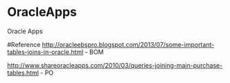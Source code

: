 # OracleApps
Oracle Apps

#Reference
http://oracleebspro.blogspot.com/2013/07/some-important-tables-joins-in-oracle.html - BOM 

http://www.shareoracleapps.com/2010/03/queries-joining-main-purchase-tables.html - PO
